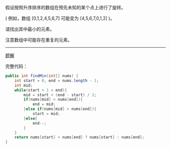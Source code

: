 假设按照升序排序的数组在预先未知的某个点上进行了旋转。

( 例如，数组 [0,1,2,4,5,6,7] 可能变为 [4,5,6,7,0,1,2] )。

请找出其中最小的元素。

注意数组中可能存在重复的元素。

***

[题解](https://leetcode-cn.com/problems/find-minimum-in-rotated-sorted-array-ii/solution/xun-zhao-xuan-zhuan-pai-xu-shu-zu-zhong-de-zui--16/)

完整代码：

```Java
public int findMin(int[] nums) {
    int start = 0, end = nums.length - 1;
    int mid;
    while(start + 1 < end){
        mid = start + (end - start) / 2;
        if(nums[mid] < nums[end]){
            end = mid;
        }else if(nums[mid] > nums[end]){
            start = mid;
        }else{
            end--;
        }
    }
    return nums[start] < nums[end] ? nums[start] : nums[end];
}
```